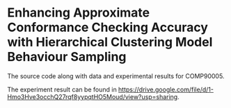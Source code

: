 # Enhancing Approximate Conformance Checking Accuracy with Hierarchical Clustering Model Behaviour Sampling
The source code along with data and experimental results for COMP90005.

The experiment result can be found in https://drive.google.com/file/d/1-Hmo3Hve3occhQ27rqf8yypqtHO5Moud/view?usp=sharing.
